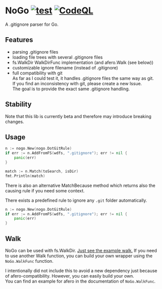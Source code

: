 # NoGo [![test](https://github.com/aligator/nogo/actions/workflows/test.yaml/badge.svg)](https://github.com/aligator/nogo/actions/workflows/test.yaml) [![CodeQL](https://github.com/aligator/nogo/actions/workflows/codeql-analysis.yml/badge.svg)](https://github.com/aligator/nogo/actions/workflows/codeql-analysis.yml)
A .gitignore parser for Go.

## Features
* parsing .gitignore files
* loading file trees with several .gitignore files
* fs.WalkDir WalkDirFunc implementation (and afero.Walk (see below))
* customizable ignore filename (instead of .gitignore)
* full compatibility with git  
As far as I could test it, it handles .gitignore files the same way as git.  
If you find an inconsistency with git, please create a new Issue.  
The goal is to provide the exact same .gitignore handling.

## Stability
Note that this lib is currently beta and therefore may introduce breaking changes.

## Usage
```go
n := nogo.New(nogo.DotGitRule)
if err := n.AddFromFS(wdfs, ".gitignore"); err != nil {
    panic(err)
}

match := n.Match(toSearch, isDir)
fmt.Println(match)
```

There is also an alternative MatchBecause method which returns also
the causing rule if you need some context.

There exists a predefined rule to ignore any `.git` folder automatically.
```go
n := nogo.New(nogo.DotGitRule)
if err := n.AddFromFS(wdfs, ".gitignore"); err != nil {
    panic(err)
}
```

## Walk
NoGo can be used with fs.WalkDir. [Just see the example walk.](example/walk/main.go)
If you need to use another Walk function, you can build your own wrapper using 
the `NoGo.WalkFunc` function. 

I intentionally did not include this to avoid a new dependency
just because of afero-compatibility. However, you can easily build your own.  
You can find an example for afero in the documentation of `NoGo.WalkFunc`.